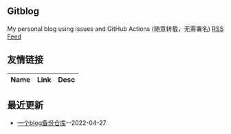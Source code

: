 ## Gitblog
My personal blog using issues and GitHub Actions (随意转载，无需署名)
[RSS Feed](https://raw.githubusercontent.com/AlanRayburn/gitblog_backup/master/feed.xml)
## 友情链接
| Name | Link | Desc | 
 | ---- | ---- | ---- |
## 最近更新
- [一个blog备份仓库](https://github.com/AlanRayburn/gitblog_backup/issues/1)--2022-04-27
